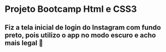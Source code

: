 # Projeto Bootcamp Html e CSS3

## Fiz a tela inicial de login do Instagram com fundo preto, pois utilizo o app no modo escuro e acho mais legal :slightly_smiling_face:

